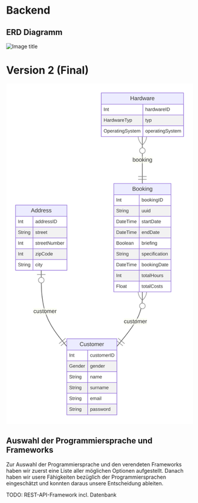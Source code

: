 # Backend

## ERD Diagramm

![Image title](https://github.com/gz-bad-erzland-p2/Dokumentation/blob/master/docs/assets/img/ERD.png?raw=true)

# Version 2 (Final)
![](../../assets/svg/prisma-erd.svg)

## Auswahl der Programmiersprache und Frameworks

Zur Auswahl der Programmiersprache und den verendeten Frameworks haben wir zuerst eine Liste aller möglichen Optionen aufgestellt.
Danach haben wir usere Fähigkeiten bezüglich der Programmiersprachen eingeschätzt und konnten daraus unsere Entscheidung ableiten.

[^1]: https://github.com/gz-bad-erzland-p2/Dokumentation/raw/master/docs/assets/img/UseCase01.png (27.02.2023)

TODO: REST-API-Framework incl. Datenbank
